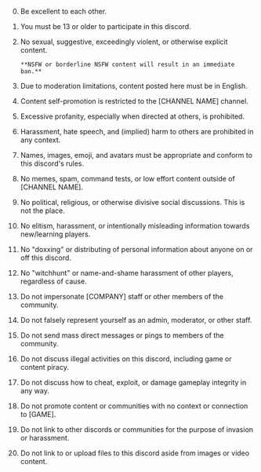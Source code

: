 0. Be excellent to each other.
1. You must be 13 or older to participate in this discord.
2. No sexual, suggestive, exceedingly violent, or otherwise explicit content.

       **NSFW or borderline NSFW content will result in an immediate ban.**
       
3. Due to moderation limitations, content posted here must be in English.
4. Content self-promotion is restricted to the [CHANNEL NAME] channel.
5. Excessive profanity, especially when directed at others, is prohibited.
6. Harassment, hate speech, and (implied) harm to others are prohibited in any context.
7. Names, images, emoji, and avatars must be appropriate and conform to this discord's rules.
8. No memes, spam, command tests, or low effort content outside of [CHANNEL NAME].
9. No political, religious, or otherwise divisive social discussions. This is not the place.
10. No elitism, harassment, or intentionally misleading information towards new/learning players.
11. No "doxxing" or distributing of personal information about anyone on or off this discord.
12. No "witchhunt" or name-and-shame harassment of other players, regardless of cause.
13. Do not impersonate [COMPANY] staff or other members of the community.
14. Do not falsely represent yourself as an admin, moderator, or other staff.
15. Do not send mass direct messages or pings to members of the community.
16. Do not discuss illegal activities on this discord, including game or content piracy.
17. Do not discuss how to cheat, exploit, or damage gameplay integrity in any way.
18. Do not promote content or communities with no context or connection to [GAME].
19. Do not link to other discords or communities for the purpose of invasion or harassment.
20. Do not link to or upload files to this discord aside from images or video content.
